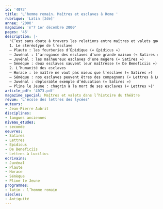 ```yaml
---
id: '4073'
title: 'L’homme romain. Maîtres et esclaves à Rome '
rubrique: 'Latin [2de]'
annee: '2000'
magazine: 'n°7 1er décembre 2000'
pages: '45'
description: |-
  'C’est sans doute à travers les relations entre maîtres et valets que la comédie européenne classique affiche sa dette la plus nette envers le théâtre antique. Scapin et ses congénères sont les héritiers directs des esclaves mis en scène par la nouvelle comédie athénienne de Ménandre, dont Plaute et Térence exploitent les sujets à Rome…
  1. Le stéréotype de l’esclave
  – Plaute : les fourberies d’Épidique (« Epidicus »)
  – Juvénal : l’arrogance des esclaves d’une grande maison (« Satires »)
  – Juvénal : les malheureux esclaves d’une mégère (« Satires »)
  – Sénèque : deux esclaves sauvent leur maîtresse (« De Beneficiis »)
  2. L’humanité des esclaves
  – Horace : le maître ne vaut pas mieux que l’esclave (« Satires »)
  – Sénèque : nos esclaves peuvent êtres des compagnons (« Lettres à Lucilius »)
  – Juvénal : déplorable exemple d’éducation (« Satires »)
  – Pline le Jeune : chagrin à la mort de ses esclaves (« Lettres »)'
article_pdf: '4073.pdf'
magazine_special: Maîtres et valets dans l’histoire du théâtre
revue: 'L’école des lettres des lycées'
auteurs:
- Jean-Pierre Aubrit
disciplines:
- langues anciennes
niveau_etudes:
- seconde
oeuvres:
- Satires
- Lettres
- Epidicus
- De Beneficiis
- Lettres à Lucilius
ecrivains:
- Juvénal
- Plaute
- Horace
- Sénèque
- Pline le Jeune
programmes:
- latin - l’homme romain
siecles:
- Antiquité
---
```

